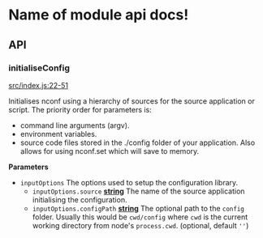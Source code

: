 # Name of module api docs!

## API

<!-- Generated by documentation.js. Update this documentation by updating the source code. -->

### initialiseConfig

[src/index.js:22-51](https://github.com/KrimzenNinja/krimzen-ninja-config/blob/c0bb41f6f571f698d8ec7d094cc6fa15c9ab10a7/src/index.js#L22-L51 "Source code on GitHub")

Initialises nconf using a hierarchy of sources for the source application or script.
The priority order for parameters is:

-   command line arguments (argv).
-   environment variables.
-   source code files stored in the ./config folder of your application.
    Also allows for using nconf.set which will save to memory.

**Parameters**

-   `inputOptions`  The options used to setup the configuration library.
    -   `inputOptions.source` **[string](https://developer.mozilla.org/en-US/docs/Web/JavaScript/Reference/Global_Objects/String)** The name of the source application initialising the configuration.
    -   `inputOptions.configPath` **[string](https://developer.mozilla.org/en-US/docs/Web/JavaScript/Reference/Global_Objects/String)** The optional path to the `config` folder. Usually this would be `cwd/config` where `cwd` is the current working directory from node's `process.cwd`. (optional, default `''`)
